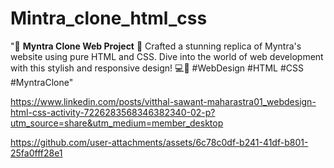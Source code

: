 # Mintra_clone_html_css
"🌟 **Myntra Clone Web Project** 🌟 Crafted a stunning replica of Myntra's website using pure HTML and CSS. Dive into the world of web development with this stylish and responsive design! 💻🎨 #WebDesign #HTML #CSS #MyntraClone"

https://www.linkedin.com/posts/vitthal-sawant-maharastra01_webdesign-html-css-activity-7226283568346382340-02-p?utm_source=share&utm_medium=member_desktop


https://github.com/user-attachments/assets/6c78c0df-b241-41df-b801-25fa0fff28e1

